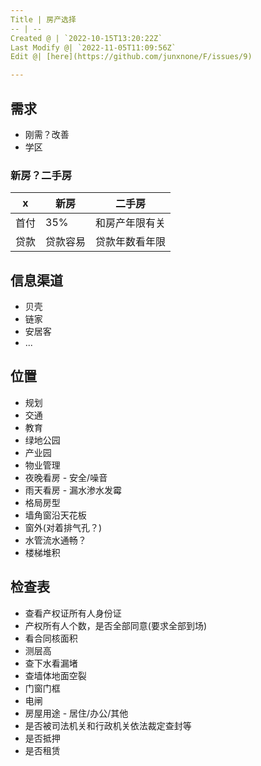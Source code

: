 ```yaml
---
Title | 房产选择
-- | --
Created @ | `2022-10-15T13:20:22Z`
Last Modify @| `2022-11-05T11:09:56Z`
Edit @| [here](https://github.com/junxnone/F/issues/9)

---
```

## 需求

- 刚需？改善
- 学区

### 新房？二手房

x | 新房 | 二手房
-- | -- | --
首付 | 35% | 和房产年限有关
贷款 | 贷款容易 | 贷款年数看年限

## 信息渠道

- 贝壳
- 链家
- 安居客
- ...


## 位置

- 规划
- 交通
- 教育
- 绿地公园
- 产业园
- 物业管理
- 夜晚看房 - 安全/噪音
- 雨天看房 - 漏水渗水发霉
- 格局房型
- 墙角窗沿天花板
- 窗外(对着排气孔？)
- 水管流水通畅？
- 楼梯堆积


## 检查表

- 查看产权证所有人身份证
- 产权所有人个数，是否全部同意(要求全部到场)
- 看合同核面积
- 测层高
- 查下水看漏堵
- 查墙体地面空裂
- 门窗门框
- 电闸
- 房屋用途 - 居住/办公/其他
- 是否被司法机关和行政机关依法裁定查封等
- 是否抵押
- 是否租赁



